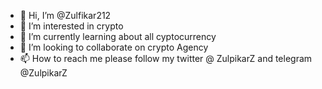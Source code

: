 - 👋 Hi, I’m @Zulfikar212
- 👀 I’m interested in crypto
- 🌱 I’m currently learning about all cyptocurrency
- 💞️ I’m looking to collaborate on crypto Agency
- 📫 How to reach me please follow my twitter @ ZulpikarZ and telegram @ZulpikarZ

<!---
Zulfikar212/Zulfikar212 is a ✨ special ✨ repository because its `README.md` (this file) appears on your GitHub profile.
You can click the Preview link to take a look at your changes.
--->
